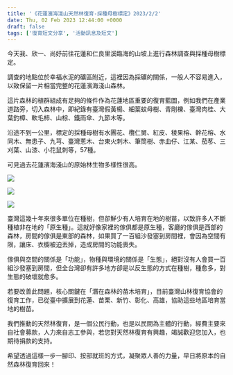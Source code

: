 ```yaml
---
title: '《花蓮濱海淺山天然林復育-採種母樹標定》2023/2/2'
date: Thu, 02 Feb 2023 12:44:00 +0000
draft: false
tags: ['復育短文分享', '活動訊息及短文']
---
```


今天我、欣一、尚妤前往花蓮和仁良里溪臨海的山坡上進行森林調查與採種母樹標定。

調查的地點位於幸福水泥的礦區附近，這裡因為採礦的關係，一般人不容易進入，以致保留一片相當完整的花蓮濱海淺山森林。

這片森林的植群組成有足夠的條件作為花蓮地區重要的復育藍圖，例如我們在產業道路旁，切入森林中，即紀錄有臺灣假黃楊、細葉蚊母樹、青剛櫟、臺灣肉桂、大葉釣樟、軟毛柿、山棕、鐵雨傘、九節木等。

沿途不到一公里，標定的採種母樹有水團花、欖仁舅、紅皮、稜果榕、幹花榕、水同木、無患子、九芎、臺灣蔥木、台東火刺木、筆筒樹、赤血仔、江某、茄苳、三刈葉、山漆、小花鼠刺等，57種。

可見過去花蓮濱海淺山的原始林生物多樣性很高。

![](https://www.reforestation.tw/wp-content/uploads/2023/04/20230202-花蓮濱海淺山天然林復育-採種母樹標定.jpg)

![](https://www.reforestation.tw/wp-content/uploads/2023/04/20230202-花蓮濱海淺山天然林復育-採種母樹標定2.jpg)

![](https://www.reforestation.tw/wp-content/uploads/2023/04/20230202-花蓮濱海淺山天然林復育-採種母樹標定3.jpg)

臺灣這幾十年來很多單位在種樹，但卻鮮少有人培育在地的樹苗，以致許多人不斷種植非在地的「原生種」。這就好像家裡的傢俱都是原生種，客廳的傢俱是西部的森林，房間的傢俱是東部的森林，如果買了一百組沙發塞到房間裡，會因為空間有限，讓床、衣櫥被迫丟掉，造成房間的功能喪失。

傢俱與空間的關係是「功能」，物種與環境的關係是「生態」，絕對沒有人會買一百組沙發塞到房間，但全台灣卻有許多地方卻是以反生態的方式在種樹，種愈多，對生態的破壞就愈多。

若要改善此問題，核心關鍵在「潛在森林的苗木培育」，目前臺灣山林復育協會的復育工作，已從臺中擴展到花蓮、苗栗、新竹、彰化、高雄，協助這些地區培育當地的樹苗。

我們推動的天然林復育，是一個公民行動，也是以民間為主體的行動，經費主要來自社會募款，人力來自志工參與，若您對天然林復育有興趣，竭誠歡迎您加入，也期待捐款的支持。

希望透過這樣一步一腳印、按部就班的方式，凝聚眾人善的力量，早日將原本的自然森林復育回來！